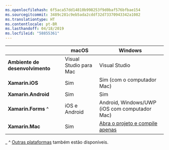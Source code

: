```yaml
---
ms.openlocfilehash: 6f5aca57dd14810b998253f9d0baf576bfbae154
ms.sourcegitcommit: 3489c281c9eb5ada2cddf32d73370943342a1082
ms.translationtype: HT
ms.contentlocale: pt-BR
ms.lasthandoff: 04/18/2019
ms.locfileid: "58855361"
---
```

||macOS|Windows|
|---|---|---|
|**Ambiente de desenvolvimento**|Visual Studio para Mac|Visual Studio|
|**Xamarin.iOS**|Sim|Sim (com o computador Mac)|
|**Xamarin.Android**|Sim|Sim|
|**Xamarin.Forms** ^|iOS e Android|Android, Windows/UWP (iOS com computador Mac)|
|**Xamarin.Mac**|Sim|[Abra o projeto e compile apenas](https://developer.xamarin.com/releases/vs/xamarin.vs_4/xamarin.vs_4.2/#Xamarin.Mac_minimum_support.)|

_ ^ [Outras plataformas](https://github.com/xamarin/Xamarin.Forms/wiki/Platform-Support) também estão disponíveis.